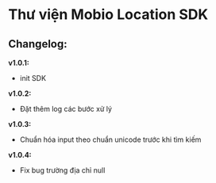 # Thư viện Mobio Location SDK

## Changelog:

**v1.0.1:**

- init SDK

**v1.0.2:**

- Đặt thêm log các bước xử lý

**v1.0.3:**

- Chuẩn hóa input theo chuẩn unicode trước khi tìm kiếm

**v1.0.4:**

- Fix bug trường địa chỉ null
